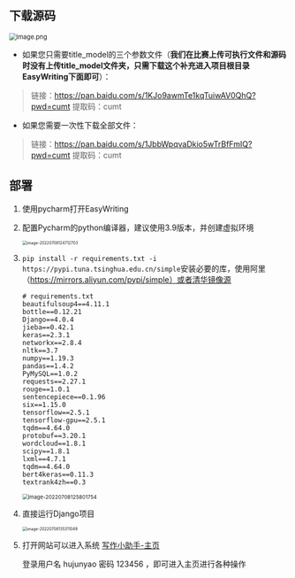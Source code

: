 ## 下载源码

<img src="https://s2.loli.net/2022/07/08/ozMHFyEPglfjuq1.png" alt="image.png" style="zoom: 80%;" />

* 如果您只需要title_model的三个参数文件（**我们在比赛上传可执行文件和源码时没有上传title_model文件夹，只需下载这个补充进入项目根目录EasyWriting下面即可**）：

> 链接：https://pan.baidu.com/s/1KJo9awmTe1kqTuiwAV0QhQ?pwd=cumt 
> 提取码：cumt 

* 如果您需要一次性下载全部文件：

>链接：https://pan.baidu.com/s/1JbbWpqvaDkio5wTrBfFmIQ?pwd=cumt 
>提取码：cumt

## 部署

1. 使用pycharm打开EasyWriting

2. 配置Pycharm的python编译器，建议使用3.9版本，并创建虚拟环境

   <img src="https://s2.loli.net/2022/07/08/ROgYedv4VwTjxXh.png" alt="image-20220708124712703" style="zoom: 50%;" />

3. `pip install -r requirements.txt -i https://pypi.tuna.tsinghua.edu.cn/simple`安装必要的库，使用阿里（https://mirrors.aliyun.com/pypi/simple）或者清华镜像源

   ```
   # requirements.txt
   beautifulsoup4==4.11.1
   bottle==0.12.21
   Django==4.0.4
   jieba==0.42.1
   keras==2.3.1
   networkx==2.8.4
   nltk==3.7
   numpy==1.19.3
   pandas==1.4.2
   PyMySQL==1.0.2
   requests==2.27.1
   rouge==1.0.1
   sentencepiece==0.1.96
   six==1.15.0
   tensorflow==2.5.1
   tensorflow-gpu==2.5.1
   tqdm==4.64.0
   protobuf==3.20.1
   wordcloud==1.8.1
   scipy==1.8.1
   lxml==4.7.1
   tqdm==4.64.0
   bert4keras==0.11.3
   textrank4zh==0.3
   ```

   

   <img src="https://s2.loli.net/2022/07/08/n5o6tV1Eyb3wYHd.png" alt="image-20220708125801754" style="zoom: 67%;" />

4. 直接运行Django项目

   <img src="https://s2.loli.net/2022/07/08/fDj4Er2O1maBoLl.png" alt="image-20220708135311049" style="zoom:50%;" />

5. 打开网站可以进入系统 [写作小助手-主页](http://127.0.0.1:8000/writing/)

   登录用户名 hujunyao 密码 123456 ，即可进入主页进行各种操作